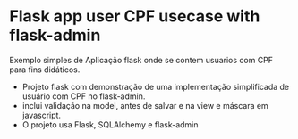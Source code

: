 # Flask app user CPF usecase with flask-admin
Exemplo simples de Aplicação flask onde se contem usuarios com CPF para fins didáticos.

- Projeto flask com demonstração de uma implementação simplificada de usuário com CPF no flask-admin.
- inclui validação na model, antes de salvar e na view e máscara em javascript.
- O projeto usa Flask, SQLAlchemy e flask-admin